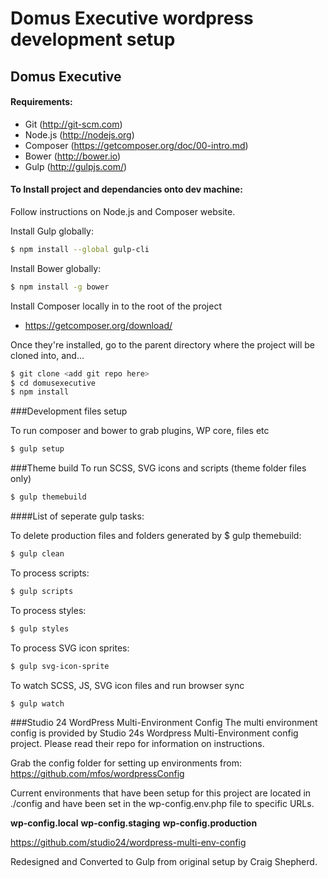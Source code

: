 # Domus Executive wordpress development setup
## Domus Executive

#### Requirements:
- Git (http://git-scm.com)
- Node.js (http://nodejs.org)
- Composer (https://getcomposer.org/doc/00-intro.md)
- Bower (http://bower.io)
- Gulp (http://gulpjs.com/)

#### To Install project and dependancies onto dev machine:

Follow instructions on Node.js and Composer website.

Install Gulp globally:
```sh
$ npm install --global gulp-cli
```
Install Bower globally:
```sh
$ npm install -g bower
```

Install Composer locally in to the root of the project
- https://getcomposer.org/download/


Once they're installed, go to the parent directory where the project will be cloned into, and...
```sh
$ git clone <add git repo here>
$ cd domusexecutive
$ npm install
```

###Development files setup

To run composer and bower to grab plugins, WP core, files etc
```sh
$ gulp setup
```

###Theme build
To run SCSS, SVG icons and scripts (theme folder files only)
```sh
$ gulp themebuild
```

####List of seperate gulp tasks:

To delete production files and folders generated by $ gulp themebuild:
```sh
$ gulp clean 
```

To process scripts:
```sh
$ gulp scripts 
```

To process styles:
```sh
$ gulp styles 
```

To process SVG icon sprites:
```sh
$ gulp svg-icon-sprite 
```

To watch SCSS, JS, SVG icon files and run browser sync
```sh
$ gulp watch 
```


###Studio 24 WordPress Multi-Environment Config
The multi environment config is provided by Studio 24s Wordpress Multi-Environment config project.
Please read their repo for information on instructions.

Grab the config folder for setting up environments from:
https://github.com/mfos/wordpressConfig

Current environments that have been setup for this project are located in ./config and have been set in the wp-config.env.php file to specific URLs.

**wp-config.local**
**wp-config.staging**
**wp-config.production**


https://github.com/studio24/wordpress-multi-env-config

Redesigned and Converted to Gulp from original setup by Craig Shepherd.